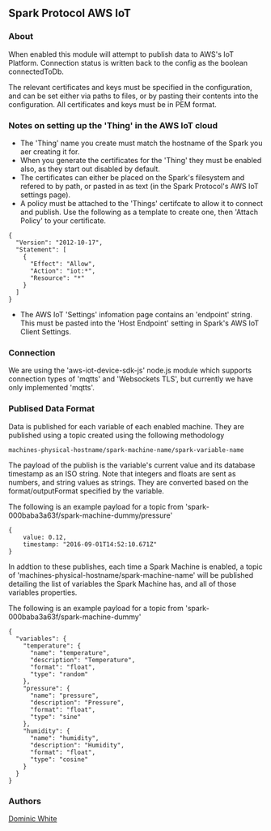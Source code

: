 ## Spark Protocol AWS IoT

### About

When enabled this module will attempt to publish data to AWS's IoT Platform. Connection status is written back to the config as the boolean connectedToDb.

The relevant certificates and keys must be specified in the configuration, and can be set either via paths to files, or by pasting their contents into the configuration. All certificates and keys must be in PEM format.

### Notes on setting up the 'Thing' in the AWS IoT cloud
- The 'Thing' name you create must match the hostname of the Spark you aer creating it for.
- When you generate the certificates for the 'Thing' they must be enabled also, as they start out disabled by default.
- The certificates can either be placed on the Spark's filesystem and refered to by path, or pasted in as text (in the Spark Protocol's AWS IoT settings page).
- A policy must be attached to the 'Things' certifcate to allow it to connect and publish. Use the following as a template to create one, then 'Attach Policy' to your certificate.

```
{
  "Version": "2012-10-17",
  "Statement": [
    {
      "Effect": "Allow",
      "Action": "iot:*",
      "Resource": "*"
    }
  ]
}
```

- The AWS IoT 'Settings' infomation page contains an 'endpoint' string. This must be pasted into the 'Host Endpoint' setting in Spark's AWS IoT Client Settings.




### Connection

We are using the 'aws-iot-device-sdk-js' node.js module which supports connection types of 'mqtts' and 'Websockets TLS', but currently we have only implemented 'mqtts'.

### Publised Data Format

Data is published for each variable of each enabled machine. They are published using a topic created using the following methodology

```
machines-physical-hostname/spark-machine-name/spark-variable-name
```

The payload of the publish is the variable's current value and its database timestamp as an ISO string. Note that integers and floats are sent as numbers, and string values as strings. They are converted based on the format/outputFormat specified by the variable.

The following is an example payload for a topic from 'spark-000baba3a63f/spark-machine-dummy/pressure'

```
{
    value: 0.12,
    timestamp: "2016-09-01T14:52:10.671Z"
}
```

In addtion to these publishes, each time a Spark Machine is enabled, a topic of  'machines-physical-hostname/spark-machine-name' will be published detailing the list of variables the Spark Machine has, and all of those variables properties.

The following is an example payload for a topic from 'spark-000baba3a63f/spark-machine-dummy'

```
{
  "variables": {
    "temperature": {
      "name": "temperature",
      "description": "Temperature",
      "format": "float",
      "type": "random"
    },
    "pressure": {
      "name": "pressure",
      "description": "Pressure",
      "format": "float",
      "type": "sine"
    },
    "humidity": {
      "name": "humidity",
      "description": "Humidity",
      "format": "float",
      "type": "cosine"
    }
  }
}
```

### Authors

[Dominic White](mailto:dominic.whitek@te.com)
